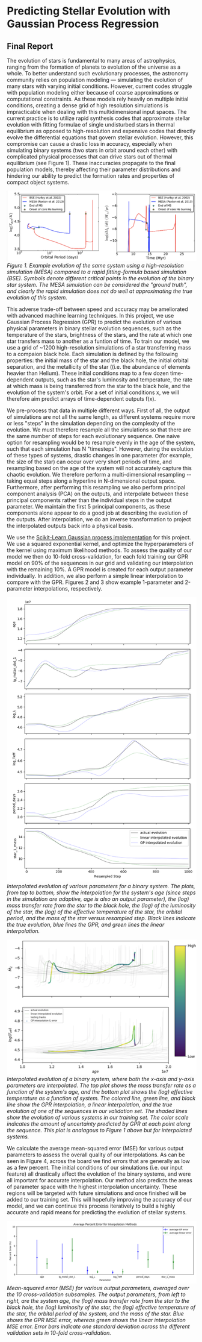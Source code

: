 # Predicting Stellar Evolution with Gaussian Process Regression
## Final Report

The evolution of stars is fundamental to many areas of astrophysics, ranging from the formation of planets to evolution of the universe as a whole. 
To better understand such evolutionary processes, the astronomy community relies on population modeling — simulating the evolution of many stars with varying initial conditions.
However, current codes struggle with population modeling either because of coarse approximations or computational constraints. 
As these models rely heavily on multiple initial conditions, creating a dense grid of high resolution simulations is impracticable when dealing with this multidimensional input spaces.
The current practice is to utilize rapid synthesis codes that approximate stellar evolution with fitting formulae of single undisturbed stars in thermal equilibrium as opposed to high-resolution and expensive codes that directly evolve the differential equations that govern stellar evolution. 
However, this compromise can cause a drastic loss in accuracy, especially when simulating binary systems (two stars in orbit around each other) with complicated physical processes that can drive stars out of thermal equilibrium (see Figure 1). 
These inaccuracies propagate to the final population models, thereby affecting their parameter distributions and hindering our ability to predict the formation rates and properties of compact object systems.

![Image](images/MESA_BSE.png)
*Figure 1. Example evolution of the same system using a high-resolution simulation (MESA) compared to a rapid fitting-formula based simulation (BSE).
Symbols denote different critical points in the evolution of the binary star system.
The MESA simulation can be considered the "ground truth", and clearly the rapid simulation does not do well at approximating the true evolution of this system.*

This adverse trade-off between speed and accuracy may be ameliorated with advanced machine learning techniques.
In this project, we use Gaussian Process Regression (GPR) to predict the evolution of various physical parameters in binary stellar evolution sequences, such as the temperature of the stars, brightness of the stars, and the rate at which one star transfers mass to another as a funtion of time. 
To train our model, we use a grid of ~1200 high-resolution simulations of a star transferring mass to a compaion black hole. 
Each simulation is defined by the following properties: the initial mass of the star and the black hole, the initial orbital separation, and the metallicity of the star ((i.e. the abundance of elements heavier than Helium).
These initial conditions map to a few dozen time-dependent outputs, such as the star's luminosity and temperature, the rate at which mass is being transferred from the star to the black hole, and the evolution of the system's orbit. 
For a set of initial conditions x, we will therefore aim predict arrays of time-dependent outputs f(x).

We pre-process that data in multiple different ways. 
First of all, the output of simulations are not all the same length, as different systems require more or less "steps" in the simulation depending on the complexity of the evolution. 
We must therefore resample all the simulations so that there are the same number of steps for each evolutionary sequence. 
One naive option for resampling would be to resample evenly in the age of the system, such that each simulation has N "timesteps". 
However, during the evolution of these types of systems, drastic changes in one parameter (for example, the size of the star) can occur over very short periods of time, and resampling based on the age of the system will not accurately capture this chaotic evolution. 
We therefore perform a multi-dimensional resampling -- taking equal steps along a hyperline in N-dimensional output space. 
Furthermore, after performing this resampling we also perform principal component analysis (PCA) on the outputs, and interpolate between these principal components rather than the individual steps in the output parameter. 
We maintain the first 5 principal components, as these components alone appear to do a good job at describing the evolution of the outputs. 
After interpolation, we do an inverse transformation to project the interpolated outputs back into a physical basis. 

We use the [Scikit-Learn Gaussian process implementation](http://scikit-learn.org/stable/modules/generated/sklearn.gaussian_process.GaussianProcessRegressor.html) for this project. 
We use a squared exponential kernel, and optimize the hyperparameters of the kernel using maximum likelihood methods. 
To assess the quality of our model we then do 10-fold cross-validation, for each fold training our GPR model on 90% of the sequences in our grid and validating our interpolation with the remaining 10%. 
A GPR model is created for each output parameter individually. 
In addition, we also perform a simple linear interpolation to compare with the GPR. 
Figures 2 and 3 show example 1-parameter and 2-parameter interpolations, respectively. 

![Image](images/1D_evolution.png)
*Interpolated evolution of various parameters for a binary system. 
The plots, from top to bottom, show the interpolation for the system's age (since steps in the simulation are adaptive, age is also an output parameter), the (log) mass transfer rate from the star to the black hole, the (log) of the luminosity of the star, the (log) of the effective temperature of the star, the orbital period, and the mass of the star versus resampled step.
Black lines indicate the true evolution, blue lines the GPR, and green lines the linear interpolation.*

![Image](images/2D_evolution.png)
*Interpolated evolution of a binary system, where both the x-axis and y-axis parameters are interpolated.
The top plot shows the mass transfer rate as a function of the system's age, and the bottom plot shows the (log) effective temperature as a function of system. 
The colored line, green line, and black line show the GPR interpolation, a linear interpolation, and the true evolution of one of the sequences in our validation set. 
The shaded lines show the evolution of various systems in our training set. 
The color scale indicates the amount of uncertainty predicted by GPR at each point along the sequence.
This plot is analagous to Figure 1 above but for interpolated systems.*

We calculate the average mean-squared error (MSE) for various output parameters to assess the overall quality of our interpolations.
As can be seen in Figure 4, across the board we find errors that are generally as low as a few percent. 
The initial conditions of our simulations (i.e. our input feature) all drastically affect the evolution of the binary systems, and were all important for accurate interpolation. 
Our method also predicts the areas of parameter space with the highest interpolation uncertainty. 
These regions will be targeted with future simulations and once finished will be added to our training set. 
This will hopefully improving the accuracy of our model, and we can continue this process iteratively to build a highly accurate and rapid means for predicting the evolution of stellar systems. 

![Image](images/MSE_error.png)
*Mean-squared error (MSE) for various output parameters, averaged over the 10 cross-validation subsamples.
The output parameters, from left to right, are the system age, the (log) mass transfer rate from the star to the black hole, the (log) luminosity of the star, the (log) effective temperature of the star, the orbital period of the system, and the mass of the star.
Blue shows the GPR MSE error, whereas green shows the linear interpolation MSE error.
Error bars indicate one standard deviation across the different validation sets in 10-fold cross-validation.*
